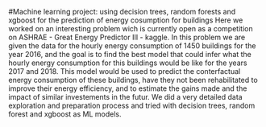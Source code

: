 #Machine learning project: using decision trees, random forests and xgboost for the prediction of energy cosumption for buildings
Here we worked on an interesting problem wich is currently open as a competition on ASHRAE - Great Energy Predictor III - kaggle. In this problem we are given the data for the hourly energy consumption of 1450 buildings for the year 2016, and the goal is to find the best model that could infer what the hourly energy consumption for this buildings would be like for the years 2017 and 2018. This model would be used to predict the conterfactual energy consumption of these buildings, have they not been rehabilitated to improve their energy efficiency, and to estimate the gains made and the impact of similar investements in the futur. We did a very detailed data exploration and preparation process and tried with decision trees, random forest and xgboost as ML models.
